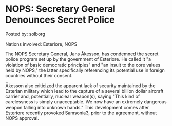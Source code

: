 # NOPS: Secretary General Denounces Secret Police

Posted by: solborg

Nations involved: Esteriore, NOPS

The NOPS Secretary General, Jans Åkesson, has condemned the secret police program set up by the government of Esteriore. He called it "a violation of basic democratic principles" and "an insult to the core values held by NOPS," the latter specifically referencing its potential use in foreign countries without their consent.

Åkesson also criticized the apparent lack of security maintained by the Esterian military which lead to the capture of a several billion dollar aircraft carrier and, potentially, nuclear weapon(s), saying "This kind of carelessness is simply unacceptable. We now have an extremely dangerous weapon falling into unknown hands." This development comes after Esteriore recently provoked Samsonia3, prior to the agreement, without NOPS approval.